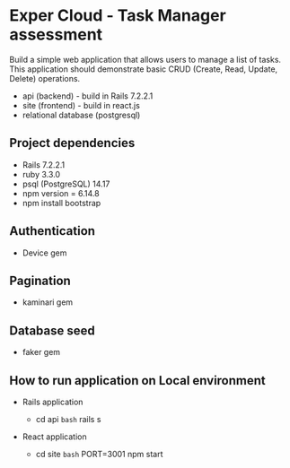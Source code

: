 # Exper Cloud - Task Manager assessment

Build a simple web application that allows users to manage a list of tasks. This application
should demonstrate basic CRUD (Create, Read, Update, Delete) operations.

 * api (backend) - build in Rails 7.2.2.1
 * site (frontend) - build in react.js
 * relational database (postgresql)

## Project dependencies

  - Rails 7.2.2.1
  - ruby 3.3.0
  - psql (PostgreSQL) 14.17 
  - npm version = 6.14.8
  - npm install bootstrap

## Authentication
  - Device gem

## Pagination
  - kaminari gem

## Database seed
  - faker gem

## How to run application on Local environment

  * Rails application
    - cd api
    `bash` rails s

  * React application
    - cd site
    `bash` PORT=3001 npm start
